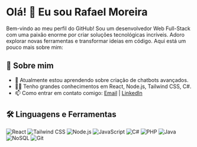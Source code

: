 # Olá! 👋 Eu sou Rafael Moreira

Bem-vindo ao meu perfil do GitHub! Sou um desenvolvedor Web Full-Stack com uma paixão enorme por criar soluções tecnológicas incríveis. Adoro explorar novas ferramentas e transformar ideias em código. Aqui está um pouco mais sobre mim:

## 🚀 Sobre mim

- 🌱 Atualmente estou aprendendo sobre criação de chatbots avançados.
- 👨‍💻 Tenho grandes conhecimentos em React, Node.js, Tailwind CSS, C#.
- 📫 Como entrar em contato comigo: [Email](mailto:rafael150305@gmail.com) | [LinkedIn](https://www.linkedin.com/in/rafaelolmoreira/)

## 🛠️ Linguagens e Ferramentas

<div align="left">
    
![React](https://img.shields.io/badge/-React-black?style=flat-square&logo=react)
![Tailwind CSS](https://img.shields.io/badge/-Tailwind%20CSS-black?style=flat-square&logo=tailwindcss)
![Node.js](https://img.shields.io/badge/-Node.js-black?style=flat-square&logo=node.js)
![JavaScript](https://img.shields.io/badge/-JavaScript-black?style=flat-square&logo=javascript)
![C#](https://img.shields.io/badge/-C%23-black?style=flat-square&logo=csharp)
![PHP](https://img.shields.io/badge/-PHP-black?style=flat-square&logo=php)
![Java](https://img.shields.io/badge/-Java-black?style=flat-square&logo=java)
![NoSQL](https://img.shields.io/badge/-NoSQL-black?style=flat-square&logo=mongodb)
![Git](https://img.shields.io/badge/-Git-black?style=flat-square&logo=git)

</div>
